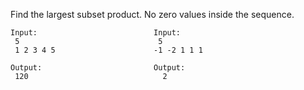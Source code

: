 Find the largest subset product. No zero values inside the sequence.

    Input:                          Input:
     5                               5 
     1 2 3 4 5                      -1 -2 1 1 1
    
    Output:                         Output:
     120                              2
    
